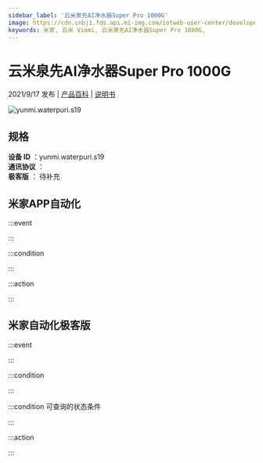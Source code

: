 ```yaml
---
sidebar_label: '云米泉先AI净水器Super Pro 1000G'
image: https://cdn.cnbj1.fds.api.mi-img.com/iotweb-user-center/developer_16790478403458iju1MwT.png?GalaxyAccessKeyId=AKVGLQWBOVIRQ3XLEW&Expires=9223372036854775807&Signature=/CbJ99DUN1XvV7F8YZVyr6bQ85k=
keywords: 米家, 云米 Viomi, 云米泉先AI净水器Super Pro 1000G, 
---
```

# 云米泉先AI净水器Super Pro 1000G

2021/9/17 发布 | [产品百科](https://home.mi.com/webapp/content/baike/product/index.html?model=yunmi.waterpuri.s19/) | [说明书](https://home.mi.com/views/introduction.html?model=yunmi.waterpuri.s19&region=cn)

![yunmi.waterpuri.s19](https://cdn.cnbj1.fds.api.mi-img.com/iotweb-user-center/developer_16790478403458iju1MwT.png?GalaxyAccessKeyId=AKVGLQWBOVIRQ3XLEW&Expires=9223372036854775807&Signature=/CbJ99DUN1XvV7F8YZVyr6bQ85k=)

## 规格  
> 
**设备 ID** ：yunmi.waterpuri.s19  
**通讯协议** ：  
**极客版**  ： 待补充 


## 米家APP自动化  

:::event  

:::

:::condition  

:::

:::action   

:::

## 米家自动化极客版  

:::event  

:::

:::condition  

:::

:::condition 可查询的状态条件  

:::

:::action  

:::

        
